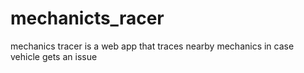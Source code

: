 # mechanicts_racer
mechanics tracer is a web app that traces nearby mechanics in case vehicle gets an issue
